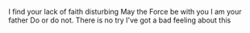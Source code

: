 I find your lack of faith disturbing
May the Force be with you
I am your father
Do or do not. There is no try
I've got a bad feeling about this
